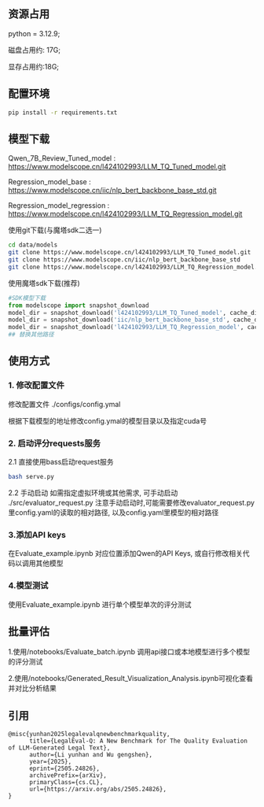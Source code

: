 ## 资源占用

python = 3.12.9;

磁盘占用约: 17G;

显存占用约:18G;

## 配置环境
```bash
pip install -r requirements.txt
```
## 模型下载

Qwen_7B_Review_Tuned_model : https://www.modelscope.cn/l424102993/LLM_TQ_Tuned_model.git

Regression_model_base : https://www.modelscope.cn/iic/nlp_bert_backbone_base_std.git

Regression_model_regression : https://www.modelscope.cn/l424102993/LLM_TQ_Regression_model.git

使用git下载(与魔塔sdk二选一)
```bash
cd data/models
git clone https://www.modelscope.cn/l424102993/LLM_TQ_Tuned_model.git
git clone https://www.modelscope.cn/iic/nlp_bert_backbone_base_std
git clone https://www.modelscope.cn/l424102993/LLM_TQ_Regression_model.git
```

使用魔塔sdk下载(推荐)
```python
#SDK模型下载
from modelscope import snapshot_download
model_dir = snapshot_download('l424102993/LLM_TQ_Tuned_model', cache_dir = "./data/models/")
model_dir = snapshot_download('iic/nlp_bert_backbone_base_std', cache_dir = "./data/models/")
model_dir = snapshot_download('l424102993/LLM_TQ_Regression_model', cache_dir = "./data/models")
## 替换其他路径
```
## 使用方式

### 1. 修改配置文件

修改配置文件 ./configs/config.ymal

根据下载模型的地址修改config.ymal的模型目录以及指定cuda号

### 2. 启动评分requests服务

2.1 直接使用bass启动request服务
```bash
bash serve.py
```

2.2 手动启动
如需指定虚拟环境或其他需求, 可手动启动 ./src/evaluator_request.py
注意手动启动时,可能需要修改evaluator_request.py里config.yaml的读取的相对路径, 以及config.yaml里模型的相对路径

### 3.添加API keys
在Evaluate_example.ipynb 对应位置添加Qwen的API Keys, 或自行修改相关代码以调用其他模型

### 4.模型测试
使用Evaluate_example.ipynb 进行单个模型单次的评分测试

## 批量评估

1.使用/notebooks/Evaluate_batch.ipynb 调用api接口或本地模型进行多个模型的评分测试

2.使用/notebooks/Generated_Result_Visualization_Analysis.ipynb可视化查看并对比分析结果

## 引用
```
@misc{yunhan2025legalevalqnewbenchmarkquality,
      title={LegalEval-Q: A New Benchmark for The Quality Evaluation of LLM-Generated Legal Text}, 
      author={Li yunhan and Wu gengshen},
      year={2025},
      eprint={2505.24826},
      archivePrefix={arXiv},
      primaryClass={cs.CL},
      url={https://arxiv.org/abs/2505.24826}, 
}
```
